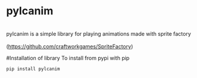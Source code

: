 # pylcanim

<br>pylcanim is a simple library for playing animations made with sprite factory</br>
<br>(https://github.com/craftworkgames/SpriteFactory)</br>

#Installation of library
To install from pypi with pip
```
pip install pylcanim
```
